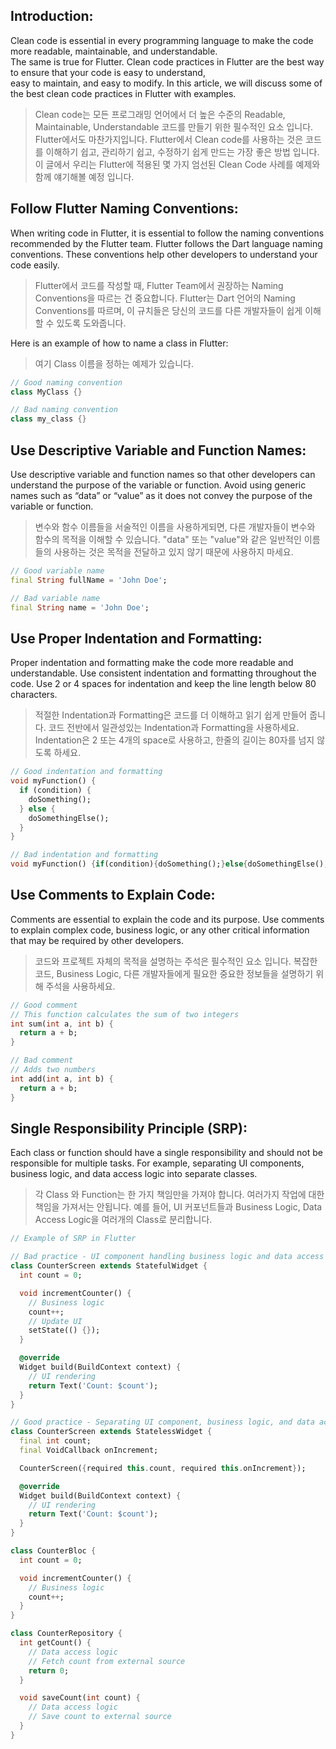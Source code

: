 ## Introduction:
Clean code is essential in every programming language to make the code more readable, maintainable, and understandable.\
The same is true for Flutter. Clean code practices in Flutter are the best way to ensure that your code is easy to understand,\
easy to maintain, and easy to modify. In this article, we will discuss some of the best clean code practices in Flutter with examples.

> Clean code는 모든 프로그래밍 언어에서 더 높은 수준의 Readable, Maintainable, Understandable 코드를 만들기 위한 필수적인 요소 입니다.
> Flutter에서도 마찬가지입니다. Flutter에서 Clean code를 사용하는 것은 코드를 이해하기 쉽고, 관리하기 쉽고, 수정하기 쉽게 만드는 가장 좋은 방법 입니다.
> 이 글에서 우리는 Flutter에 적용된 몇 가지 엄선된 Clean Code 사례를 예제와 함께 얘기해볼 예정 입니다.

## Follow Flutter Naming Conventions:
When writing code in Flutter, it is essential to follow the naming conventions recommended by the Flutter team.
Flutter follows the Dart language naming conventions. These conventions help other developers to understand your code easily.

> Flutter에서 코드를 작성할 때, Flutter Team에서 권장하는 Naming Conventions을 따르는 건 중요합니다.
> Flutter는 Dart 언어의 Naming Conventions를 따르며, 이 규치들은 당신의 코드를 다른 개발자들이 쉽게 이해할 수 있도록 도와줍니다.

Here is an example of how to name a class in Flutter:
> 여기 Class 이름을 정하는 예제가 있습니다.
``` Dart
// Good naming convention
class MyClass {}

// Bad naming convention
class my_class {}
```

## Use Descriptive Variable and Function Names:
Use descriptive variable and function names so that other developers can understand the purpose of the variable or function.
Avoid using generic names such as “data” or “value” as it does not convey the purpose of the variable or function.

> 변수와 함수 이름들을 서술적인 이름을 사용하게되면, 다른 개발자들이 변수와 함수의 목적을 이해할 수 있습니다.
> "data" 또는 "value"와 같은 일반적인 이름들의 사용하는 것은 목적을 전달하고 있지 않기 때문에 사용하지 마세요.

``` Dart
// Good variable name
final String fullName = 'John Doe';

// Bad variable name
final String name = 'John Doe';
```

## Use Proper Indentation and Formatting:
Proper indentation and formatting make the code more readable and understandable.
Use consistent indentation and formatting throughout the code. 
Use 2 or 4 spaces for indentation and keep the line length below 80 characters.

> 적절한 Indentation과 Formatting은 코드를 더 이해하고 읽기 쉽게 만들어 줍니다.
> 코드 전반에서 일관성있는 Indentation과 Formatting을 사용하세요.
> Indentation은 2 또는 4개의 space로 사용하고, 한줄의 길이는 80자를 넘지 않도록 하세요.

``` Dart
// Good indentation and formatting
void myFunction() {
  if (condition) {
    doSomething();
  } else {
    doSomethingElse();
  }
}

// Bad indentation and formatting
void myFunction() {if(condition){doSomething();}else{doSomethingElse();}}
```

## Use Comments to Explain Code:
Comments are essential to explain the code and its purpose. 
Use comments to explain complex code, business logic, or any other critical information that may be required by other developers.

> 코드와 프로젝트 자체의 목적을 설명하는 주석은 필수적인 요소 입니다.
> 복잡한 코드, Business Logic, 다른 개발자들에게 필요한 중요한 정보들을 설명하기 위해 주석을 사용하세요.

``` Dart
// Good comment
// This function calculates the sum of two integers
int sum(int a, int b) {
  return a + b;
}

// Bad comment
// Adds two numbers
int add(int a, int b) {
  return a + b;
}
```

## Single Responsibility Principle (SRP):
Each class or function should have a single responsibility and should not be responsible for multiple tasks. 
For example, separating UI components, business logic, and data access logic into separate classes.

> 각 Class 와 Function는 한 가지 책임만을 가져야 합니다. 여러가지 작업에 대한 책임을 가져서는 안됩니다.
> 예를 들어, UI 커포넌트들과 Business Logic, Data Access Logic을 여러개의 Class로 분리합니다.

``` Dart
// Example of SRP in Flutter

// Bad practice - UI component handling business logic and data access
class CounterScreen extends StatefulWidget {
  int count = 0;

  void incrementCounter() {
    // Business logic
    count++;
    // Update UI
    setState(() {});
  }

  @override
  Widget build(BuildContext context) {
    // UI rendering
    return Text('Count: $count');
  }
}

// Good practice - Separating UI component, business logic, and data access
class CounterScreen extends StatelessWidget {
  final int count;
  final VoidCallback onIncrement;

  CounterScreen({required this.count, required this.onIncrement});

  @override
  Widget build(BuildContext context) {
    // UI rendering
    return Text('Count: $count');
  }
}

class CounterBloc {
  int count = 0;

  void incrementCounter() {
    // Business logic
    count++;
  }
}

class CounterRepository {
  int getCount() {
    // Data access logic
    // Fetch count from external source
    return 0;
  }

  void saveCount(int count) {
    // Data access logic
    // Save count to external source
  }
}
```
